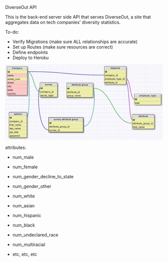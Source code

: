 DiverseOut API

This is the back-end server side API that serves DiverseOut, a site that aggregates data on tech companies' diversity statistics.

To-do:

- Verify Migrations (make sure ALL relationships are accurate)
- Set up Routes (make sure resources are correct)
- Define endpoints
- Deploy to Heroku

![schema](schema.png)

attributes:

- num_male
- num_female
- num_gender_decline_to_state
- num_gender_other
- num_white
- num_asian
- num_hispanic
- num_black
- num_undeclared_race
- num_multiracial

- etc, etc, etc